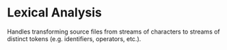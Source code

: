 # Lexical Analysis

Handles transforming source files from streams of characters to streams of distinct tokens (e.g. identifiers, operators, etc.).

